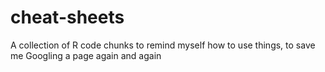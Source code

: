 # cheat-sheets
A collection of R code chunks to remind myself how to use things, to save me Googling a page again and again
